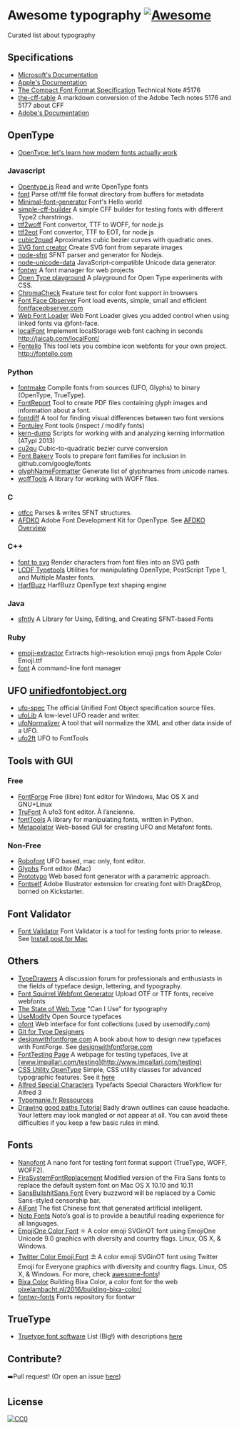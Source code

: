 # Awesome typography [![Awesome](https://cdn.rawgit.com/sindresorhus/awesome/d7305f38d29fed78fa85652e3a63e154dd8e8829/media/badge.svg)](https://github.com/sindresorhus/awesome)
Curated list about typography

## Specifications
* [Microsoft's Documentation](https://www.microsoft.com/en-us/Typography/OpenTypeSpecification.aspx)
* [Apple's Documentation](https://developer.apple.com/fonts/TrueType-Reference-Manual/)
* [The Compact Font Format
Specification](https://partners.adobe.com/public/developer/en/font/5176.CFF.pdf) Technical Note #5176
* [the-cff-table](https://github.com/Pomax/the-cff-table) A markdown conversion of the Adobe Tech notes 5176 and 5177 about CFF
* [Adobe's Documentation](http://www.adobe.com/devnet/font.html)

## OpenType
* [OpenType: let's learn how modern fonts actually work](https://pomax.github.io/1449777175633/opentype-let-s-learn-how-modern-fonts-actually-work)

### Javascript
* [Opentype.js](https://github.com/nodebox/opentype.js) Read and write OpenType fonts
* [font](https://github.com/Benvie/font) Parse otf/ttf file format directory from buffers for metadata
* [Minimal-font-generator](https://github.com/Pomax/Minimal-font-generator) Font's Hello world 
* [simple-cff-builder](https://github.com/Pomax/simple-cff-builder) A simple CFF builder for testing fonts with different Type2 charstrings.
* [ttf2woff](https://github.com/fontello/ttf2woff) Font convertor, TTF to WOFF, for node.js
* [ttf2eot](https://github.com/fontello/ttf2eot) Font convertor, TTF to EOT, for node.js
* [cubic2quad](https://github.com/fontello/cubic2quad) Aproximates cubic bezier curves with quadratic ones.
* [SVG font creator](https://github.com/fontello/svg-font-create) Create SVG font from separate images
* [node-sfnt](https://github.com/be5invis/node-sfnt) SFNT parser and generator for Nodejs. 
* [node-unicode-data](https://github.com/mathiasbynens/node-unicode-data) JavaScript-compatible Unicode data generator.
* [fontwr](https://github.com/raphaklaus/fontwr) A font manager for web projects
* [Open Type playground](https://github.com/magalhini/open-type-playground) A playground for Open Type experiments with CSS.
* [ChromaCheck](https://github.com/RoelN/ChromaCheck) Feature test for color font support in browsers
* [Font Face Observer](https://github.com/bramstein/fontfaceobserver) Font load events, simple, small and efficient [fontfaceobserver.com](https://fontfaceobserver.com)
* [Web Font Loader](https://github.com/typekit/webfontloader) Web Font Loader gives you added control when using linked fonts via @font-face.
* [localFont](https://github.com/jaicab/localFont) Implement localStorage web font caching in seconds http://jaicab.com/localFont/
* [Fontello](https://github.com/fontello/fontello) This tool lets you combine icon webfonts for your own project. http://fontello.com

### Python
* [fontmake](https://github.com/googlei18n/fontmake) Compile fonts from sources (UFO, Glyphs) to binary (OpenType, TrueType).
* [FontReport](https://github.com/googlei18n/fontreport) Tool to create PDF files containing glyph images and information about a font.
* [fontdiff](https://github.com/googlei18n/fontdiff) A tool for finding visual differences between two font versions
* [Fontuley](https://github.com/googlei18n/fontuley) Font tools (inspect / modify fonts)
* [kern-dump](https://github.com/adobe-type-tools/kern-dump) Scripts for working with and analyzing kerning information (ATypI 2013)
* [cu2qu](https://github.com/googlei18n/cu2qu) Cubic-to-quadratic bezier curve conversion
* [Font Bakery](https://github.com/googlefonts/fontbakery) Tools to prepare font families for inclusion in github.com/google/fonts
* [glyphNameFormatter](https://github.com/LettError/glyphNameFormatter) Generate list of glyphnames from unicode names.
* [woffTools](https://github.com/typesupply/woffTools) A library for working with WOFF files.


### C
* [otfcc](https://github.com/caryll/otfcc) Parses & writes SFNT structures.
* [AFDKO](https://github.com/adobe-type-tools/afdko) Adobe Font Development Kit for OpenType. See [AFDKO Overview](https://www.adobe.com/devnet/opentype/afdko/topic_overview.html)


### C++
* [font to svg](https://github.com/donbright/font_to_svg) Render characters from font files into an SVG path
* [LCDF Typetools](https://github.com/kohler/lcdf-typetools) Utilities for manipulating OpenType, PostScript Type 1, and Multiple Master fonts.
* [HarfBuzz](https://github.com/googlei18n/harfbuzz) HarfBuzz OpenType text shaping engine


### Java
* [sfntly](https://github.com/googlei18n/sfntly) A Library for Using, Editing, and Creating SFNT-based Fonts

### Ruby
* [emoji-extractor](https://github.com/tmm1/emoji-extractor) Extracts high-resolution emoji pngs from Apple Color Emoji.ttf
* [font](https://github.com/penman/font) A command-line font manager


## UFO [unifiedfontobject.org](http://unifiedfontobject.org)
* [ufo-spec](https://github.com/unified-font-object/ufo-spec) The official Unified Font Object specification source files.
* [ufoLib](https://github.com/unified-font-object/ufoLib) A low-level UFO reader and writer.
* [ufoNormalizer](https://github.com/unified-font-object/ufoNormalizer) A tool that will normalize the XML and other data inside of a UFO.
* [ufo2ft](https://github.com/googlei18n/ufo2ft) UFO to FontTools

## Tools with GUI

### Free
* [FontForge](https://github.com/fontforge/fontforge) Free (libre) font editor for Windows, Mac OS X and GNU+Linux
* [TruFont](https://github.com/trufont/trufont) A ufo3 font editor. À l’ancienne.
* [fontTools](https://github.com/behdad/fonttools) A library for manipulating fonts, written in Python.
* [Metapolator](https://github.com/metapolator) Web-based GUI for creating UFO and Metafont fonts.

### Non-Free
* [Robofont](http://doc.robofont.com) UFO based, mac only, font editor.
* [Glyphs](https://glyphsapp.com) Font editor (Mac)
* [Prototypo](https://www.prototypo.io) Web based font generator with a parametric approach.
* [Fontself](https://www.fontself.com) Adobe Illustrator extension for creating font with Drag&Drop, borned on Kickstarter.


## Font Validator
* [Font Validator](https://github.com/HinTak/Font-Validator) Font Validator is a tool for testing fonts prior to release. See [Install post for Mac](http://typedrawers.com/discussion/comment/16090/#Comment_16090)


## Others
* [TypeDrawers](http://typedrawers.com) A discussion forum for professionals and enthusiasts in the fields of typeface design, lettering, and typography.
* [Font Squirrel Webfont Generator](https://www.fontsquirrel.com/tools/webfont-generator) Upload OTF or TTF fonts, receive webfonts
* [The State of Web Type](http://stateofwebtype.com/) "Can I Use" for typography
* [UseModify](http://usemodify.com/) Open Source typefaces
* [ofont](https://github.com/raphaelbastide/ofont) Web interface for font collections (used by usemodify.com)
* [Git for Type Designers](https://github.com/frankrolf/git-for-type-designers)
* [designwithfontforge.com](https://github.com/fontforge/designwithfontforge.com) A book about how to design new typefaces with FontForge. See [designwithfontforge.com](http://designwithfontforge.com)
* [FontTesting Page](https://github.com/impallari/Font-Testing-Page) A webpage for testing typefaces, live at [www.impallari.com/testing](http://www.impallari.com/testing)
* [CSS Utility OpenType](https://github.com/kennethormandy/utility-opentype) Simple, CSS utility classes for advanced typographic features. See it [here](http://utility-opentype.kennethormandy.com/)
* [Alfred Special Characters](https://github.com/typefacts/alfred-special-characters) Typefacts Special Characters Workflow for Alfred 3
* [Typomanie.fr Ressources](http://typomanie.fr/ressources/)
* [Drawing good paths Tutorial](https://glyphsapp.com/tutorials/drawing-good-paths) Badly drawn outlines can cause headache. Your letters may look mangled or not appear at all. You can avoid these difficulties if you keep a few basic rules in mind.

## Fonts
* [Nanofont](https://github.com/bramstein/nanofont) A nano font for testing font format support (TrueType, WOFF, WOFF2).
* [FiraSystemFontReplacement](https://github.com/jenskutilek/FiraSystemFontReplacement) Modified version of the Fira Sans fonts to replace the default system font on Mac OS X 10.10 and 10.11
* [SansBullshitSans Font](https://github.com/RoelN/SansBullshitSans) Every buzzword will be replaced by a Comic Sans-styled censorship bar. 
* [AIFont](https://github.com/Denly/AIFont) The fist Chinese font that generated artificial intelligent.
* [Noto Fonts](https://github.com/googlei18n/noto-fonts) Noto’s goal is to provide a beautiful reading experience for all languages.
* [EmojiOne Color Font](https://github.com/eosrei/emojione-color-font) ⚛ A color emoji SVGinOT font using EmojiOne Unicode 9.0 graphics with diversity and country flags. Linux, OS X, & Windows.
* [Twitter Color Emoji Font](https://github.com/eosrei/twemoji-color-font) ⛱ A color emoji SVGinOT font using Twitter Emoji for Everyone graphics with diversity and country flags. Linux, OS X, & Windows.
For more, check [awesome-fonts](https://github.com/brabadu/awesome-fonts)!
* [Bixa Color](https://bixacolor.com) Building Bixa Color, a color font for the web [pixelambacht.nl/2016/building-bixa-color/](https://pixelambacht.nl/2016/building-bixa-color/)
* [fontwr-fonts](https://github.com/raphaklaus/fontwr-fonts) Fonts repository for fontwr

## TrueType
* [Truetype font software](http://luc.devroye.org/ttsoftware-index.html) List (Big!) with descriptions [here](http://luc.devroye.org/ttsoftware.html)

## Contribute?

➡️Pull request! (Or open an issue [here](https://github.com/Jolg42/awesome-typography/issues/new))  

## License

[![CC0](https://licensebuttons.net/p/zero/1.0/88x31.png)](http://creativecommons.org/publicdomain/zero/1.0/)